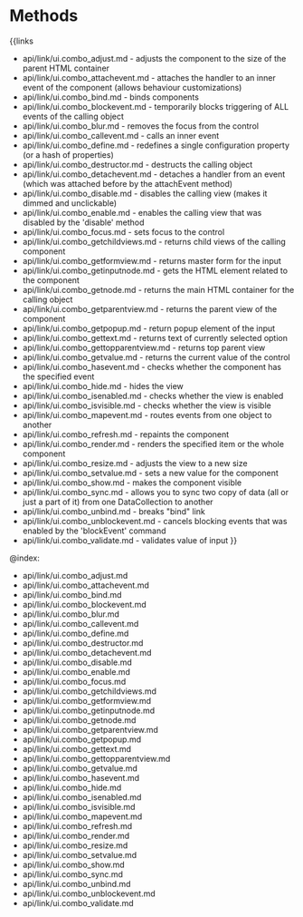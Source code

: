 
Methods
=======

{{links
- api/link/ui.combo_adjust.md - adjusts the component to the size of the parent HTML container
- api/link/ui.combo_attachevent.md - attaches the handler to an inner event of the component (allows behaviour customizations)
- api/link/ui.combo_bind.md - binds components
- api/link/ui.combo_blockevent.md - temporarily blocks triggering of ALL events of the calling object
- api/link/ui.combo_blur.md - removes the focus from the control
- api/link/ui.combo_callevent.md - calls an inner event
- api/link/ui.combo_define.md - redefines a single configuration property (or a hash of properties)
- api/link/ui.combo_destructor.md - destructs the calling object
- api/link/ui.combo_detachevent.md - detaches a handler from an event (which was attached before by the attachEvent method)
- api/link/ui.combo_disable.md - disables the calling view (makes it dimmed and unclickable)
- api/link/ui.combo_enable.md - enables the calling view that was disabled by the 'disable' method
- api/link/ui.combo_focus.md - sets focus to the control
- api/link/ui.combo_getchildviews.md - returns child views of the calling component
- api/link/ui.combo_getformview.md - returns master form for the input
- api/link/ui.combo_getinputnode.md - gets the HTML element related to the component
- api/link/ui.combo_getnode.md - returns the main HTML container for the calling object
- api/link/ui.combo_getparentview.md - returns the parent view of the component
- api/link/ui.combo_getpopup.md - return popup element of the input
- api/link/ui.combo_gettext.md - returns text of currently selected option
- api/link/ui.combo_gettopparentview.md - returns top parent view
- api/link/ui.combo_getvalue.md - returns the current value of the control
- api/link/ui.combo_hasevent.md - checks whether the component has the specified event
- api/link/ui.combo_hide.md - hides the view
- api/link/ui.combo_isenabled.md - checks whether the view is enabled
- api/link/ui.combo_isvisible.md - checks whether the view is visible
- api/link/ui.combo_mapevent.md - routes events from one object to another
- api/link/ui.combo_refresh.md - repaints the component
- api/link/ui.combo_render.md - renders the specified item or the whole component
- api/link/ui.combo_resize.md - adjusts the view to a new size
- api/link/ui.combo_setvalue.md - sets a new value for the component
- api/link/ui.combo_show.md - makes the component visible
- api/link/ui.combo_sync.md - allows you to sync two copy of data (all or just a part of it) from one DataCollection to another
- api/link/ui.combo_unbind.md - breaks "bind" link
- api/link/ui.combo_unblockevent.md - cancels blocking events that was enabled by the 'blockEvent' command
- api/link/ui.combo_validate.md - validates value of input
}}

@index:
- api/link/ui.combo_adjust.md
- api/link/ui.combo_attachevent.md
- api/link/ui.combo_bind.md
- api/link/ui.combo_blockevent.md
- api/link/ui.combo_blur.md
- api/link/ui.combo_callevent.md
- api/link/ui.combo_define.md
- api/link/ui.combo_destructor.md
- api/link/ui.combo_detachevent.md
- api/link/ui.combo_disable.md
- api/link/ui.combo_enable.md
- api/link/ui.combo_focus.md
- api/link/ui.combo_getchildviews.md
- api/link/ui.combo_getformview.md
- api/link/ui.combo_getinputnode.md
- api/link/ui.combo_getnode.md
- api/link/ui.combo_getparentview.md
- api/link/ui.combo_getpopup.md
- api/link/ui.combo_gettext.md
- api/link/ui.combo_gettopparentview.md
- api/link/ui.combo_getvalue.md
- api/link/ui.combo_hasevent.md
- api/link/ui.combo_hide.md
- api/link/ui.combo_isenabled.md
- api/link/ui.combo_isvisible.md
- api/link/ui.combo_mapevent.md
- api/link/ui.combo_refresh.md
- api/link/ui.combo_render.md
- api/link/ui.combo_resize.md
- api/link/ui.combo_setvalue.md
- api/link/ui.combo_show.md
- api/link/ui.combo_sync.md
- api/link/ui.combo_unbind.md
- api/link/ui.combo_unblockevent.md
- api/link/ui.combo_validate.md


